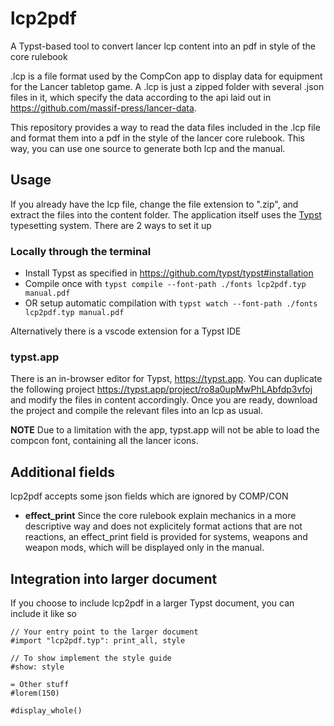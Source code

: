 # lcp2pdf
A Typst-based tool to convert lancer lcp content into an pdf in style of the core rulebook

.lcp is a file format used by the CompCon app to display data for equipment for the Lancer tabletop game. A .lcp is just a zipped folder with several .json files in it, which specify the data according to the api laid out in https://github.com/massif-press/lancer-data.

This repository provides a way to read the data files included in the .lcp file and format them into a pdf in the style of the lancer core rulebook. This way, you can use one source to generate both lcp and the manual.

## Usage
If you already have the lcp file, change the file extension to ".zip", and extract the files into the content folder. The application itself uses the [Typst](https://github.com/typst/typst) typesetting system. There are 2 ways to set it up

### Locally through the terminal
- Install Typst as specified in https://github.com/typst/typst#installation
- Compile once with `typst compile --font-path ./fonts lcp2pdf.typ manual.pdf`
- OR setup automatic compilation with `typst watch --font-path ./fonts lcp2pdf.typ manual.pdf`

Alternatively there is a vscode extension for a Typst IDE

### typst.app
There is an in-browser editor for Typst, https://typst.app.
You can duplicate the following project https://typst.app/project/ro8a0upMwPhLAbfdp3vfoj and modify the files in content accordingly. Once you are ready, download the project and compile the relevant files into an lcp as usual.

**NOTE** Due to a limitation with the app, typst.app will not be able to load the compcon font, containing all the lancer icons.

## Additional fields
lcp2pdf accepts some json fields which are ignored by COMP/CON
- **effect_print**
Since the core rulebook explain mechanics in a more descriptive way and does not explicitely format actions that are not reactions, an effect_print field is provided for systems, weapons and weapon mods, which will be displayed only in the manual.

## Integration into larger document
If you choose to include lcp2pdf in a larger Typst document, you can include it like so
```
// Your entry point to the larger document
#import "lcp2pdf.typ": print_all, style

// To show implement the style guide
#show: style

= Other stuff
#lorem(150)

#display_whole()
```

